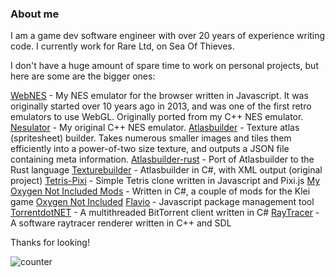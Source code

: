 ### About me

I am a game dev software engineer with over 20 years of experience writing code. I currently work for Rare Ltd, on Sea Of Thieves.

I don't have a huge amount of spare time to work on personal projects, but here are some are the bigger ones:

[WebNES](https://github.com/peteward44/WebNES) - My NES emulator for the browser written in Javascript. It was originally started over 10 years ago in 2013, and was one of the first retro emulators to use WebGL. Originally ported from my C++ NES emulator.
[Nesulator](https://github.com/peteward44/nesulator) - My original C++ NES emulator.
[Atlasbuilder](https://github.com/peteward44/atlasbuilder) - Texture atlas (spritesheet) builder. Takes numerous smaller images and tiles them efficiently into a power-of-two size texture, and outputs a JSON file containing meta information.
[Atlasbuilder-rust](https://github.com/peteward44/atlasbuilder-rust) - Port of Atlasbuilder to the Rust language
[Texturebuilder](https://github.com/peteward44/texturebuilder) - Atlasbuilder in C#, with XML output (original project)
[Tetris-Pixi](https://github.com/peteward44/tetris-pixi) - Simple Tetris clone written in Javascript and Pixi.js
[My Oxygen Not Included Mods](https://github.com/peteward44/ONIMods) - Written in C#, a couple of mods for the Klei game [Oxygen Not Included](https://www.klei.com/games/oxygen-not-included)
[Flavio](https://github.com/peteward44/flavio) - Javascript package management tool
[TorrentdotNET](https://github.com/peteward44/torrent.net) - A multithreaded BitTorrent client written in C#
[RayTracer](https://github.com/peteward44/raytracer) - A software raytracer renderer written in C++ and SDL

Thanks for looking!

![counter](https://ennzc7mkk0m2t0s.m.pipedream.net)
